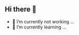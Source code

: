 ## Hi there 👋
- 🔭 I’m currently  not working ...
- 🌱 I’m currently learning ...

<!--
**Freddiderfred/Freddiderfred** is a ✨ _special_ ✨ repository because its `README.md` (this file) appears on your GitHub profile.

Here are some ideas to get you started:


